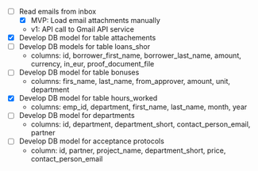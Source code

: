 - [ ] Read emails from inbox
  - [x] MVP: Load email attachments manually
  - v1: API call to Gmail API service
- [x] Develop DB model for table attachements
- [ ] Develop DB models for table loans_shor
  - columns: id, borrower_first_name, borrower_last_name, amount, currency, in_eur, proof_document_file
- [ ] Develop DB model for table bonuses
  - columns: firs_name, last_name, from_approver, amount, unit, department
- [x] Develop DB model for table hours_worked
  - columns: emp_id, department, first_name, last_name, month, year
- [ ] Develop DB model for departments
  - columns: id, department, department_short, contact_person_email, partner
- [ ] Develop DB model for acceptance protocols
  - column: id, partner, project_name, department_short, price, contact_person_email